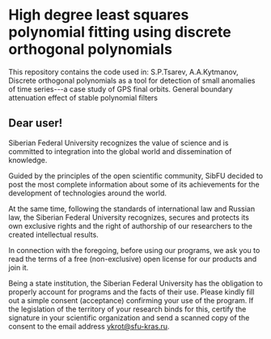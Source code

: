 # High degree least squares polynomial fitting using discrete orthogonal polynomials

This repository contains the code used in:
S.P.Tsarev, A.A.Kytmanov, Discrete orthogonal polynomials as a tool for detection of small anomalies of time series---a case study of GPS final orbits. General boundary attenuation effect of stable polynomial filters

## Dear user!

Siberian Federal University recognizes the value of science and is committed to integration into the global world and dissemination of knowledge.

Guided by the principles of the open scientific community, SibFU decided to post the most complete information about some of its achievements for the development of technologies around the world.

At the same time, following the standards of international law and Russian law, the Siberian Federal University recognizes, secures and protects its own exclusive rights and the right of authorship of our researchers to the created intellectual results.

In connection with the foregoing, before using our programs, we ask you to read the terms of a free (non-exclusive) open license for our products and join it.

Being a state institution, the Siberian Federal University has the obligation to properly account for programs and the facts of their use. Please kindly fill out a simple consent (acceptance) confirming your use of the program. If the legislation of the territory of your research binds for this, certify the signature in your scientific organization and send a scanned copy of the consent to the email address ykrot@sfu-kras.ru.
